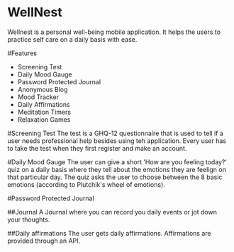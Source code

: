 # WellNest
Wellnest is a personal well-being mobile application. It helps the users to practice self care on a daily basis with ease.

#Features
- Screening Test
- Daily Mood Gauge
- Password Protected Journal
- Anonymous Blog
- Mood Tracker
- Daily Affirmations
- Meditation Timers
- Relaxation Games

#Screening Test
The test is a GHQ-12 questionnaire that is used to tell if a user needs professional help besides using teh application. Every user has to take the test when they first register and make an account.

#Daily Mood Gauge
The user can give a short 'How are you feeling today?' quiz on a daily basis where they tell about the emotions they are feelign on that particular day. The quiz asks the user to choose between the 8 basic emotions (according to Plutchik's wheel of emotions).


#Password Protected Journal

##Journal 
A Journal where you can record you daily events or jot down your thoughts.

##Daily affirmations
The user gets daily affirmations. Affirmations are provided through an API.

